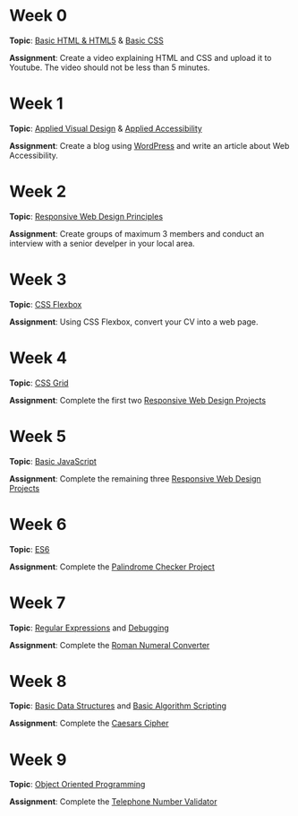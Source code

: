 # Week 0
**Topic**: [Basic HTML & HTML5](https://learn.freecodecamp.org/responsive-web-design/basic-html-and-html5) & [Basic CSS](https://learn.freecodecamp.org/responsive-web-design/basic-css)

**Assignment**: Create a video explaining HTML and CSS and upload it to Youtube. The video should not be less than 5 minutes.

# Week 1
**Topic**: [Applied Visual Design](https://learn.freecodecamp.org/responsive-web-design/applied-visual-design) & [Applied Accessibility](https://learn.freecodecamp.org/responsive-web-design/applied-accessibility)

**Assignment**: Create a blog using [WordPress](wordpress.com) and write an article about Web Accessibility.

# Week 2
**Topic**: [Responsive Web Design Principles](https://learn.freecodecamp.org/responsive-web-design/responsive-web-design-principles)

**Assignment**: Create groups of maximum 3 members and conduct an interview with a senior develper in your local area.

# Week 3
**Topic**: [CSS Flexbox](https://learn.freecodecamp.org/responsive-web-design/css-flexbox)

**Assignment**: Using CSS Flexbox, convert your CV into a web page.

# Week 4
**Topic**: [CSS Grid](https://learn.freecodecamp.org/responsive-web-design/css-grid)

**Assignment**: Complete the first two [Responsive Web Design Projects](https://learn.freecodecamp.org/responsive-web-design/responsive-web-design-projects)

# Week 5
**Topic**: [Basic JavaScript](https://learn.freecodecamp.org/javascript-algorithms-and-data-structures/basic-javascript)

**Assignment**: Complete the remaining three [Responsive Web Design Projects](https://learn.freecodecamp.org/responsive-web-design/responsive-web-design-projects)

# Week 6
**Topic**: [ES6](https://learn.freecodecamp.org/javascript-algorithms-and-data-structures/es6)

**Assignment**: Complete the [Palindrome Checker Project](https://learn.freecodecamp.org/javascript-algorithms-and-data-structures/javascript-algorithms-and-data-structures-projects/palindrome-checker)

# Week 7
**Topic**: [Regular Expressions](https://learn.freecodecamp.org/javascript-algorithms-and-data-structures/regular-expressions) and [Debugging](https://learn.freecodecamp.org/javascript-algorithms-and-data-structures/debugging)

**Assignment**: Complete the [Roman Numeral Converter](https://learn.freecodecamp.org/javascript-algorithms-and-data-structures/javascript-algorithms-and-data-structures-projects/roman-numeral-converter)

# Week 8
**Topic**: [Basic Data Structures](https://learn.freecodecamp.org/javascript-algorithms-and-data-structures/basic-data-structures) and [Basic Algorithm Scripting](https://learn.freecodecamp.org/javascript-algorithms-and-data-structures/basic-algorithm-scripting)

**Assignment**: Complete the [Caesars Cipher](https://learn.freecodecamp.org/javascript-algorithms-and-data-structures/javascript-algorithms-and-data-structures-projects/caesars-cipher)

# Week 9
**Topic**: [Object Oriented Programming](https://learn.freecodecamp.org/javascript-algorithms-and-data-structures/object-oriented-programming)

**Assignment**: Complete the [Telephone Number Validator](https://learn.freecodecamp.org/javascript-algorithms-and-data-structures/javascript-algorithms-and-data-structures-projects/telephone-number-validator)
